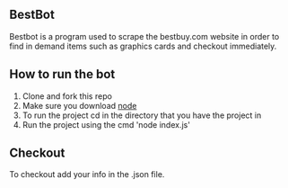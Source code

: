 ## BestBot

Bestbot is a program used to scrape the bestbuy.com website in order to find in demand items such as graphics cards and checkout immediately.

## How to run the bot
1. Clone and fork this repo 
2. Make sure you download <a href="https://nodejs.org/en/download/">node</a>
3. To run the project cd in the directory that you have the project in 
4. Run the project using the cmd 'node index.js'

## Checkout
To checkout add your info in the .json file.
